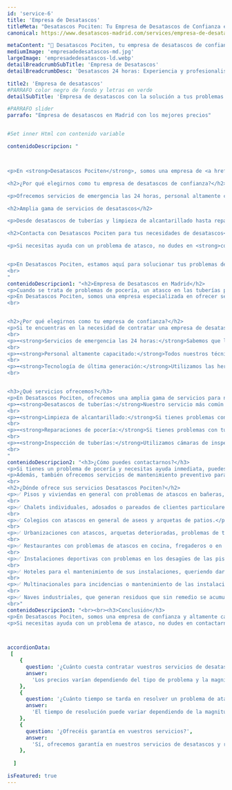 ```yaml
---
id: 'service-6'
title: 'Empresa de Desatascos'
titleMeta: "Desatascos Pociten: Tu Empresa de Desatascos de Confianza en Madrid"
canonical: https://www.desatascos-madrid.com/services/empresa-de-desatascos

metaContent: "🚰 Desatascos Pociten, tu empresa de desatascos de confianza en Madrid. Ofrecemos soluciones rápidas y efectivas 24/7. Llámanos al 647 376 782"
mediumImage: 'empresadedesatascos-md.jpg'
largeImage: 'empresadedesatascos-ld.webp'
detailBreadcrumbSubTitle: 'Empresa de Desatascos'
detailBreadcrumbDesc: 'Desatascos 24 horas: Experiencia y profesionalismo desde Desatascos Pociten'

title2: 'Empresa de desatascos'
#PARRAFO color negro de fondo y letras en verde
detailSubTitle: 'Empresa de desatascos con la solución a tus problemas de tuberías'

#PARRAFO slider
parrafo: "Empresa de desatascos en Madrid con los mejores precios"


#Set inner Html con contenido variable

contenidoDescripcion: "



<p>En <strong>Desatascos Pociten</strong>, somos una empresa de <a href='https://desatascos-madrid-com'>desatascos en Madrid</a> con más de 25 años de experiencia. Nos especializamos en ofrecer soluciones rápidas y efectivas a los problemas de atascos en las tuberías. 🚰🔧</p>

<h2>¿Por qué elegirnos como tu empresa de desatascos de confianza?</h2>

<p>Ofrecemos servicios de emergencia las 24 horas, personal altamente capacitado y tecnología de última generación. Nos distinguimos por nuestra eficiencia, calidad y precios competitivos. 🕒👷‍♂️💰</p>

<h2>Amplia gama de servicios de desatascos</h2>

<p>Desde desatascos de tuberías y limpieza de alcantarillado hasta reparaciones de pocería e inspección de tuberías con cámara, ofrecemos una amplia gama de servicios para satisfacer tus necesidades. 🛠️📹</p>

<h2>Contacta con Desatascos Pociten para tus necesidades de desatascos</h2>

<p>Si necesitas ayuda con un problema de atasco, no dudes en <strong>contactarnos</strong> al <a href='tel://+34915771949'>647 376 782</a>. Estamos disponibles las 24 horas del día para atender tus necesidades. 📞👍</p>


<p>En Desatascos Pociten, estamos aquí para solucionar tus problemas de pocería de manera rápida y eficiente. ¡Contacta con nosotros hoy mismo y descubre por qué somos la empresa de desatascos de confianza en Madrid! 🏆🎉</p>
<br>
"
contenidoDescripcion1: "<h2>Empresa de Desatascos en Madrid</h2>
<p>Cuando se trata de problemas de pocería, un atasco en las tuberías puede ser una de las situaciones más frustrantes e incómodas. Puede que te enfrentes a malos olores, inundaciones, y lo que es peor, una factura costosa de reparación. Por esta razón, es importante contar con una empresa de desatascos confiable y eficiente para resolver el problema.</p>
<p>En Desatascos Pociten, somos una empresa especializada en ofrecer servicios de <a href='https://desatascos-madrid-com'>desatascos</a> a nuestros clientes. Nuestro objetivo es proporcionar soluciones rápidas y efectivas a los problemas de atascos en las tuberías. En este artículo, te explicamos todo lo que necesitas saber sobre nuestra empresa y cómo podemos ayudarte a solucionar tus problemas de pocería.</p>
<br>


<h2>¿Por qué elegirnos como tu empresa de confianza?</h2>
<p>Si te encuentras en la necesidad de contratar una empresa de desatascos, es importante que elijas a una empresa confiable y con experiencia. En Desatascos Pociten, nos distinguimos de otras empresas por las siguientes razones:</p>
<br>
<p>➡️<strong>Servicios de emergencia las 24 horas:</strong>Sabemos que los problemas de pocería pueden ocurrir en cualquier momento. Es por eso que ofrecemos servicios de emergencia las 24 horas del día, los 7 días de la semana. Si necesitas ayuda en un momento inesperado, ¡nosotros estamos aquí para ayudarte!</p>
<br>
<p>➡️<strong>Personal altamente capacitado:</strong>Todos nuestros técnicos están altamente capacitados y tienen años de experiencia en el campo de la pocería. Nos aseguramos de que cada miembro de nuestro equipo esté actualizado en las últimas técnicas y tecnologías de desatascos para garantizar un trabajo eficiente y efectivo.</p>
<br>
<p>➡️<strong>Tecnología de última generación:</strong>Utilizamos las herramientas y tecnologías de última generación para garantizar la solución más eficiente a los problemas de atascos. Desde equipos de alta presión hasta cámaras de inspección de tuberías, nos aseguramos de que tengamos todo lo necesario para resolver cualquier problema de pocería que tengas.</p>
<br>


<h3>¿Qué servicios ofrecemos?</h3>
<p>En Desatascos Pociten, ofrecemos una amplia gama de servicios para nuestros clientes. Algunos de los servicios que ofrecemos incluyen:</p>
<p>➡️<strong>Desatascos de tuberías:</strong>Nuestro servicio más común es el desatasco de tuberías. Si tienes problemas con el agua que no fluye correctamente, nuestros técnicos pueden ayudarte a resolver el problema de manera rápida y efectiva.</p>
<br>
<p>➡️<strong>Limpieza de alcantarillado:</strong>Si tienes problemas con el alcantarillado, nosotros podemos ayudarte. Utilizamos tecnología de última generación para limpiar el alcantarillado y eliminar cualquier obstrucción.</p>
<br>
<p>➡️<strong>Reparaciones de pocería:</strong>Si tienes problemas con tu sistema de pocería en general, nuestros técnicos están capacitados para realizar reparaciones y mantenimiento preventivo para garantizar que tu sistema de pocería funcione de manera eficiente.</p>
<br>
<p>➡️<strong>Inspección de tuberías:</strong>Utilizamos cámaras de inspección de tuberías para identificar cualquier obstrucción o daño en las tuberías. De esta manera, podemos encontrar la solución más adecuada para tus problemas de pocería.</p>
<br>
"
contenidoDescripcion2: "<h3>¿Cómo puedes contactarnos?</h3>
<p>Si tienes un problema de pocería y necesitas ayuda inmediata, puedes contactarnos a través de nuestro sitio web o número de teléfono. Nuestro equipo estará encantado de ayudarte a encontrar la mejor solución para tus problemas de pocería.</p>
<p>Además, también ofrecemos servicios de mantenimiento preventivo para garantizar que tus tuberías funcionen de manera óptima. Si estás interesado en nuestros servicios de mantenimiento, no dudes en contactarnos para programar una visita de inspección.</p>
<br>
<h2>¿Dónde ofrece sus servicios Desatascos Pociten?</h2>
<p>✅ Pisos y viviendas en general con problemas de atascos en bañeras, fregaderos o inodoros.</p>
<br>
<p>✅ Chalets individuales, adosados o pareados de clientes particulares en general con problemas de atascos en arquetas de hojas o tierra.</p>
<br>
<p>✅ Colegios con atascos en general de aseos y arquetas de patios.</p>
<br>
<p>✅ Urbanizaciones con atascos, arquetas deterioradas, problemas de tuberías o bajantes.</p>
<br>
<p>✅ Restaurantes con problemas de atascos en cocina, fregaderos o en los aseos de los clientes.</p>
<br>
<p>✅ Instalaciones deportivas con problemas en los desagües de las piscina o vaciado de arquetas en los vestuarios.</p>
<br>
<p>✅ Hoteles para el mantenimiento de sus instalaciones, queriendo dar siempre el mejor servicio a sus huéspedes.</p>
<br>
<p>✅ Multinacionales para incidencias o mantenimiento de las instalaciones distribuidas en sus oficinas.</p>
<br>
<p>✅ Naves industriales, que generan residuos que sin remedio se acumulan en sus arquetas produciendo atrancos.</p>
<br>"
contenidoDescripcion3: "<br><br><h3>Conclusión</h3>
<p>En Desatascos Pociten, somos una empresa de confianza y altamente capacitada para resolver tus problemas de pocería. Ofrecemos servicios de emergencia las 24 horas, personal altamente capacitado, tecnología de última generación y una amplia gama de servicios para satisfacer tus necesidades de pocería.</p>
<p>Si necesitas ayuda con un problema de atasco, no dudes en contactarnos. Estaremos encantados de ayudarte a encontrar la solución más adecuada para tu problema. ¡En Desatascos Pociten, estamos aquí para solucionar tus problemas de pocería de manera rápida y eficiente!</p>"



accordionData:
 [
    {
      question: '¿Cuánto cuesta contratar vuestros servicios de desatascos?',
      answer:
        'Los precios varían dependiendo del tipo de problema y la magnitud del atasco. Por esta razón, te recomendamos que nos contactes para solicitar una cotización personalizada.',
    },
    {
      question: '¿Cuánto tiempo se tarda en resolver un problema de atasco?',
      answer:
        'El tiempo de resolución puede variar dependiendo de la magnitud del problema y la ubicación del atasco. Sin embargo, nos aseguramos de trabajar de manera eficiente y rápida para resolver el problema lo antes posible.',
    },
    {
      question: '¿Ofrecéis garantía en vuestros servicios?',
      answer:
        'Sí, ofrecemos garantía en nuestros servicios de desatascos y reparaciones de pocería. Si no estás satisfecho con nuestro trabajo, contáctanos y haremos todo lo posible para solucionar el problema.',
    },
  
  ]

isFeatured: true
---
```

